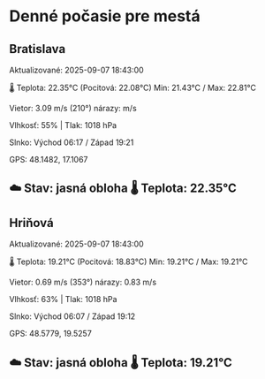 ﻿# Denné počasie pre mestá

## Bratislava
Aktualizované: 2025-09-07 18:43:00

🌡️ Teplota: 22.35°C 
(Pocitová: 22.08°C)
Min: 21.43°C / Max: 22.81°C

Vietor: 3.09 m/s    (210°) 
nárazy:  m/s

Vlhkosť: 55% | Tlak: 1018 hPa

Slnko: Východ 06:17 / Západ 19:21

GPS: 48.1482, 17.1067

☁️ Stav: jasná obloha        🌡️ Teplota: 22.35°C
---

## Hriňová
Aktualizované: 2025-09-07 18:43:00

🌡️ Teplota: 19.21°C 
(Pocitová: 18.83°C)
Min: 19.21°C / Max: 19.21°C

Vietor: 0.69 m/s (353°)
nárazy: 0.83 m/s

Vlhkosť: 63% | Tlak: 1018 hPa

Slnko: Východ 06:07 / Západ 19:12

GPS: 48.5779, 19.5257

☁️ Stav: jasná obloha        🌡️ Teplota: 19.21°C
---
